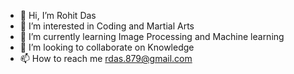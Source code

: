 - 👋 Hi, I’m Rohit Das
- 👀 I’m interested in Coding and Martial Arts
- 🌱 I’m currently learning Image Processing and Machine learning
- 💞️ I’m looking to collaborate on Knowledge
- 📫 How to reach me rdas.879@gmail.com

<!---
rohit7044/rohit7044 is a ✨ special ✨ repository because its `README.md` (this file) appears on your GitHub profile.
You can click the Preview link to take a look at your changes.
--->
